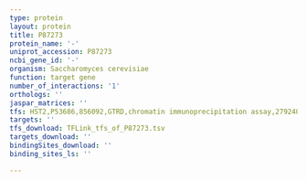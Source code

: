 ```yaml
---
type: protein
layout: protein
title: P87273
protein_name: '-'
uniprot_accession: P87273
ncbi_gene_id: '-'
organism: Saccharomyces cerevisiae
function: target gene
number_of_interactions: '1'
orthologs: ''
jaspar_matrices: ''
tfs: HST2,P53686,856092,GTRD,chromatin immunoprecipitation assay,27924024%5Buid%5D,No
targets: ''
tfs_download: TFLink_tfs_of_P87273.tsv
targets_download: ''
bindingSites_download: ''
binding_sites_ls: ''

---
```

